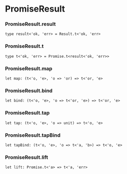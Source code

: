 # PromiseResult




### PromiseResult.result
  
`type result<'ok, 'err> = Result.t<'ok, 'err>`  


### PromiseResult.t
  
`type t<'ok, 'err> = Promise.t<result<'ok, 'err>>`  


### PromiseResult.map
  
`let map: (t<'o, 'e>, 'o => 'or) => t<'or, 'e>`  


### PromiseResult.bind
  
`let bind: (t<'o, 'e>, 'o => t<'or, 'e>) => t<'or, 'e>`  


### PromiseResult.tap
  
`let tap: (t<'o, 'e>, 'o => unit) => t<'o, 'e>`  


### PromiseResult.tapBind
  
`let tapBind: (t<'o, 'e>, 'o => t<'a, 'b>) => t<'o, 'e>`  


### PromiseResult.lift
  
`let lift: Promise.t<'a> => t<'a, 'err>`  

